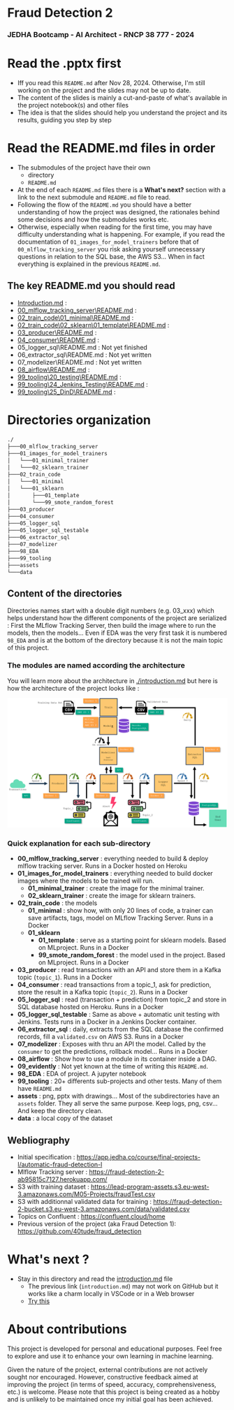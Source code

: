 <!-- 
TODO : La doc pour faire tourner extractor_sql_dag
TODO : Faire un Evidenlty minimal histoire de voir si ça tourne
TODO : Gestion exception dans Fast PI si on passe les mauvais paramètres
TODO : Faire une vidéo
TODO : Faire un meta docker compose à la racine du projet
TODO : Faire un script de démarrage qui utilise le meta docker compose, lance chrome sur Heroku, pgAdmin, Confluent Topic 1 et 2...
TODO : Finir les tests (avec les 2 docker compose) qui sont expliqués dans 99_tooling\25_DinD\README.md
TODO : Dans 08_airflow\README.md, voir si on peut passer une chemin relatif dans 
docker run --rm `
    -v C:/Users/phili/OneDrive/Documents/Programmation/fraud_detection_2/06_extractor_sql_dag/app:/source `
    -v 08_airflow_extractor_sql_dag_shared_app:/mnt `
    busybox sh -c "cp -r /source/. /mnt/"

Trouver des ports
netstat -an | Select-String "LISTENING"
-->

<!-- ###################################################################### -->
<!-- ###################################################################### -->
# Fraud Detection 2 

### JEDHA Bootcamp - AI Architect - RNCP 38 777 - 2024


<!-- ###################################################################### -->
<!-- ###################################################################### -->
# Read the .pptx first
* Iff you read this ``README.md`` after Nov 28, 2024. Otherwise, I'm still working on the project and the slides may not be up to date.
* The content of the slides is mainly a cut-and-paste of what's available in the project notebook(s) and other files
* The idea is that the slides should help you understand the project and its results, guiding you step by step


<!-- ###################################################################### -->
<!-- ###################################################################### -->
# Read the README.md files in order
* The submodules of the project have their own 
    * directory 
    * ``README.md``
* At the end of each ``README.md`` files there is a **What's next?** section with a link to the next submodule and ``README.md`` file to read.
* Following the flow of the ``README.md`` you should have a better understanding of how the project was designed, the rationales behind some decisions and how the submodules works etc. 
* Otherwise, especially when reading for the first time, you may have difficulty understanding what is happening. For example, if you read the documentation of ``01_images_for_model_trainers`` before that of ``00_mlflow_tracking_server`` you risk asking yourself unnecessary questions in relation to the SQL base, the AWS S3... When in fact everything is explained in the previous ``README.md``.

<!-- ###################################################################### -->
## The key README.md you should read
* [Introduction.md](./introduction.md) : 
* [00_mlflow_tracking_server\README.md](./00_mlflow_tracking_server/README.md) : 
* [02_train_code\01_minimal\README.md](./02_train_code/01_minimal/README.md) : 
* [02_train_code\02_sklearn\01_template\README.md](./02_train_code/02_sklearn/01_template/README.md) :
* [03_producer\README.md](./03_producer/README.md) :
* [04_consumer\README.md](./04_consumer/README.md) :
* 05_logger_sql\README.md : Not yet finished
* 06_extractor_sql\README.md : Not yet written
* 07_modelizer\README.md : Not yet written
* [08_airflow\README.md](./08_airflow/README.md) :
* [99_tooling\20_testing\README.md](./99_tooling/20_testing/README.md) :
* [99_tooling\24_Jenkins_Testing\README.md](./99_tooling/24_Jenkins_Testing/README.md) : 
* [99_tooling\25_DinD\README.md](./99_tooling/25_DinD/README.md) : 


<!-- ###################################################################### -->
<!-- ###################################################################### -->
# Directories organization
```batch
./
├───00_mlflow_tracking_server
├───01_images_for_model_trainers
│   └───01_minimal_trainer
│   └───02_sklearn_trainer
├───02_train_code
│   └───01_minimal
│   └───01_sklearn
│       ├───01_template
│       └───99_smote_random_forest
├───03_producer
├───04_consumer
├───05_logger_sql
├───05_logger_sql_testable
├───06_extractor_sql
├───07_modelizer
├───98_EDA
├───99_tooling
├───assets
└───data 
```

## Content of the directories
Directories names start with a double digit numbers (e.g. 03_xxx) which helps understand how the different components of the project are serialized : First the MLflow Tracking Server, then build the image where to run the models, then the models... Even if EDA was the very first task it is numbered ``98_EDA`` and is at the bottom of the directory because it is not the main topic of this project.

### The modules are named according the architecture

You will learn more about the architecture in [./introduction.md](./introduction.md) but here is how the architecture of the project looks like :

<p align="center">
<img src="./assets/infra02.png" alt="drawing" width="800"/>
<p>


### Quick explanation for each sub-directory

* **00_mlflow_tracking_server** : everything needed to build & deploy mlflow tracking server. Runs in a Docker hosted on Heroku 
* **01_images_for_model_trainers** : everything needed to build docker images where the models to be trained will run. 
    * **01_minimal_trainer** : create the image for the minimal trainer.   
    * **02_sklearn_trainer** : create the image for sklearn trainers. 
* **02_train_code** : the models 
    * **01_minimal** : show how, with only 20 lines of code, a trainer can save artifacts, tags, model on MLflow Tracking Server. Runs in a Docker
    * **01_sklearn**
        * **01_template** : serve as a starting point for sklearn models. Based on MLproject. Runs in a Docker
        * **99_smote_random_forest** : the model used in the project. Based on MLproject. Runs in a Docker
* **03_producer** : read transactions with an API and store them in a Kafka topic (``topic_1``). Runs in a Docker
* **04_consumer** : read transactions from a topic_1, ask for prediction, store the result in a Kafka topic (``topic_2``). Runs in a Docker
* **05_logger_sql** : read (transaction + prediction) from topic_2 and store in SQL database hosted on Heroku. Runs in a Docker
* **05_logger_sql_testable** : Same as above + automatic unit testing with Jenkins. Tests runs in a Docker in a Jenkins Docker container.
* **06_extractor_sql** : daily, extracts from the SQL database the confirmed records, fill a ``validated.csv`` on AWS S3. Runs in a Docker
* **07_modelizer** : Exposes with thru an API the model. Called by the ``consumer`` to get the predictions, rollback model... Runs in a Docker
* **08_airflow** : Show how to use a module in its container inside a DAG.
* **09_evidently** : Not yet known at the time of writing this ``README.md``.
* **98_EDA** : EDA of project. A jupyter notebook
* **99_tooling** : 20+ differents sub-projects and other tests. Many of them have ``README.md``
* **assets** : png, pptx with drawings... Most of the subdirectories have an `assets` folder. They all serve the same purpose. Keep logs, png, csv... And keep the directory clean.
* **data** : a local copy of the dataset 






<!-- ###################################################################### -->

## Webliography
* Initial specification : https://app.jedha.co/course/final-projects-l/automatic-fraud-detection-l
* Mlflow Tracking server : https://fraud-detection-2-ab95815c7127.herokuapp.com/
* S3 with training dataset : https://lead-program-assets.s3.eu-west-3.amazonaws.com/M05-Projects/fraudTest.csv
* S3 with additionnal validated data for training : https://fraud-detection-2-bucket.s3.eu-west-3.amazonaws.com/data/validated.csv
* Topics on Confluent : https://confluent.cloud/home
* Previous version of the project (aka Fraud Detection 1): https://github.com/40tude/fraud_detection


<!-- ###################################################################### -->
<!-- ###################################################################### -->
# What's next ?
* Stay in this directory and read the [introduction.md](./introduction.md) file 
    * The previous link (``introduction.md``) may not work on GitHub but it works like a charm locally in VSCode or in a Web browser
    * [Try this](https://github.com/40tude/fraud_detection_2/tree/main/introduction.md)


<!-- ###################################################################### -->
<!-- ###################################################################### -->
# About contributions
This project is developed for personal and educational purposes. Feel free to explore and use it to enhance your own learning in machine learning.

Given the nature of the project, external contributions are not actively sought nor encouraged. However, constructive feedback aimed at improving the project (in terms of speed, accuracy, comprehensiveness, etc.) is welcome. Please note that this project is being created as a hobby and is unlikely to be maintained once my initial goal has been achieved.



<!-- 
Start-Process "chrome.exe" -ArgumentList "https://www.example1.com", "https://www.example2.com", "https://www.example3.com"
Start-Process "chrome.exe" -ArgumentList "--new-window", "https://www.example.com"



-->